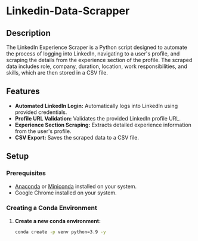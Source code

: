 # Linkedin-Data-Scrapper



## Description

The LinkedIn Experience Scraper is a Python script designed to automate the process of logging into LinkedIn, navigating to a user's profile, and scraping the details from the experience section of the profile. The scraped data includes role, company, duration, location, work responsibilities, and skills, which are then stored in a CSV file.

## Features

- **Automated LinkedIn Login:** Automatically logs into LinkedIn using provided credentials.
- **Profile URL Validation:** Validates the provided LinkedIn profile URL.
- **Experience Section Scraping:** Extracts detailed experience information from the user's profile.
- **CSV Export:** Saves the scraped data to a CSV file.

## Setup

### Prerequisites

- [Anaconda](https://www.anaconda.com/products/distribution) or [Miniconda](https://docs.conda.io/en/latest/miniconda.html) installed on your system.
- Google Chrome installed on your system.

### Creating a Conda Environment

1. **Create a new conda environment:**

   ```bash
   conda create -p venv python=3.9 -y
